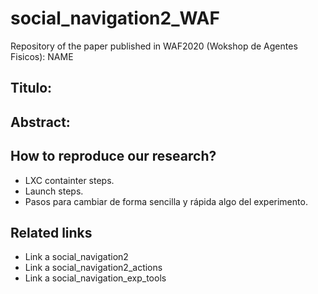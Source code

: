 # social_navigation2_WAF
Repository of the paper published in WAF2020 (Wokshop de Agentes Fisicos): NAME
## Titulo:
## Abstract:

## How to reproduce our research? 
- LXC containter steps.
- Launch steps.
- Pasos para cambiar de forma sencilla y rápida algo del experimento.

## Related links
- Link a social_navigation2
- Link a social_navigation2_actions
- Link a social_navigation_exp_tools


